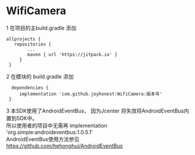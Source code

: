 # WifiCamera

1 在项目的主build.gradle 添加    
  
    allprojects {    
       repositories {  
            ...  		  	
            maven { url 'https://jitpack.io' }  
         }  
     }  
  
2  在模块的 build.gradle 添加  
      
      dependencies {  
         implementation 'com.github.joyhonest:WifiCamera:版本号'  
     }  
    
3  本SDK使用了AndroidEventBus， 因为Jcenter 将失效将AndroidEventBus内置到SDK中。  
   所以使用者的项目中无需再 implementation 'org.simple:androideventbus:1.0.5.1'  
   AndroidEventBus使用方法参见 https://github.com/hehonghui/AndroidEventBus  
